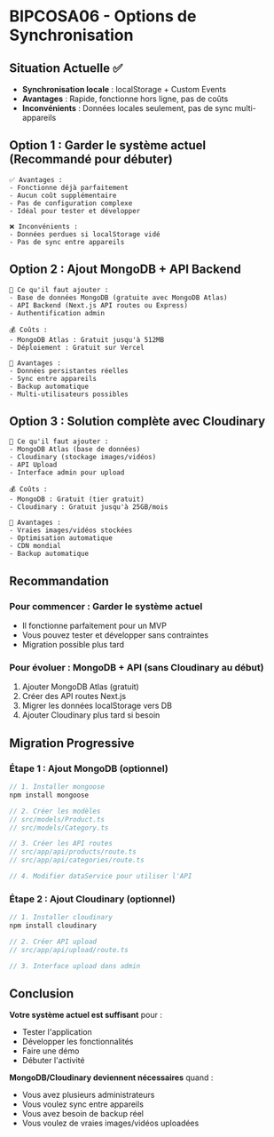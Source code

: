 # BIPCOSA06 - Options de Synchronisation

## Situation Actuelle ✅
- **Synchronisation locale** : localStorage + Custom Events
- **Avantages** : Rapide, fonctionne hors ligne, pas de coûts
- **Inconvénients** : Données locales seulement, pas de sync multi-appareils

## Option 1 : Garder le système actuel (Recommandé pour débuter)
```
✅ Avantages :
- Fonctionne déjà parfaitement
- Aucun coût supplémentaire
- Pas de configuration complexe
- Idéal pour tester et développer

❌ Inconvénients :
- Données perdues si localStorage vidé
- Pas de sync entre appareils
```

## Option 2 : Ajout MongoDB + API Backend
```
🔧 Ce qu'il faut ajouter :
- Base de données MongoDB (gratuite avec MongoDB Atlas)
- API Backend (Next.js API routes ou Express)
- Authentification admin

💰 Coûts :
- MongoDB Atlas : Gratuit jusqu'à 512MB
- Déploiement : Gratuit sur Vercel

🎯 Avantages :
- Données persistantes réelles
- Sync entre appareils
- Backup automatique
- Multi-utilisateurs possibles
```

## Option 3 : Solution complète avec Cloudinary
```
🔧 Ce qu'il faut ajouter :
- MongoDB Atlas (base de données)
- Cloudinary (stockage images/vidéos)
- API Upload
- Interface admin pour upload

💰 Coûts :
- MongoDB : Gratuit (tier gratuit)
- Cloudinary : Gratuit jusqu'à 25GB/mois

🎯 Avantages :
- Vraies images/vidéos stockées
- Optimisation automatique
- CDN mondial
- Backup automatique
```

## Recommandation

### Pour commencer : **Garder le système actuel**
- Il fonctionne parfaitement pour un MVP
- Vous pouvez tester et développer sans contraintes
- Migration possible plus tard

### Pour évoluer : **MongoDB + API** (sans Cloudinary au début)
1. Ajouter MongoDB Atlas (gratuit)
2. Créer des API routes Next.js
3. Migrer les données localStorage vers DB
4. Ajouter Cloudinary plus tard si besoin

## Migration Progressive

### Étape 1 : Ajout MongoDB (optionnel)
```typescript
// 1. Installer mongoose
npm install mongoose

// 2. Créer les modèles
// src/models/Product.ts
// src/models/Category.ts

// 3. Créer les API routes
// src/app/api/products/route.ts
// src/app/api/categories/route.ts

// 4. Modifier dataService pour utiliser l'API
```

### Étape 2 : Ajout Cloudinary (optionnel)
```typescript
// 1. Installer cloudinary
npm install cloudinary

// 2. Créer API upload
// src/app/api/upload/route.ts

// 3. Interface upload dans admin
```

## Conclusion

**Votre système actuel est suffisant** pour :
- Tester l'application
- Développer les fonctionnalités
- Faire une démo
- Débuter l'activité

**MongoDB/Cloudinary deviennent nécessaires** quand :
- Vous avez plusieurs administrateurs
- Vous voulez sync entre appareils
- Vous avez besoin de backup réel
- Vous voulez de vraies images/vidéos uploadées